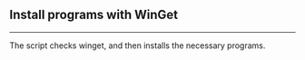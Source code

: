 ## Install programs with WinGet
___
The script checks winget, and then installs the necessary programs.